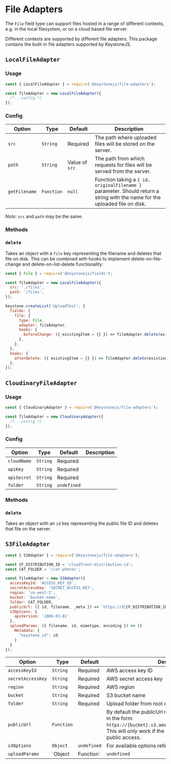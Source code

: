 <!--[meta]
section: api
subSection: field-adapters
title: File Adapters
[meta]-->

# File Adapters

The `File` field type can support files hosted in a range of different contexts, e.g. in the local filesystem, or on a cloud based file server.

Different contexts are supported by different file adapters. This package contains the built-in file adapters supported by KeystoneJS.

## `LocalFileAdapter`

### Usage

```javascript
const { LocalFileAdapter } = require('@keystonejs/file-adapters');

const fileAdapter = new LocalFileAdapter({
  /*...config */
});
```

### Config

| Option        | Type       | Default        | Description                                                                                                                 |
| ------------- | ---------- | -------------- | --------------------------------------------------------------------------------------------------------------------------- |
| `src`         | `String`   | Required       | The path where uploaded files will be stored on the server.                                                                 |
| `path`        | `String`   | Value of `src` | The path from which requests for files will be served from the server.                                                      |
| `getFilename` | `Function` | `null`         | Function taking a `{ id, originalFilename }` parameter. Should return a string with the name for the uploaded file on disk. |

_Note:_ `src` and `path` may be the same.

### Methods

### `delete`

Takes an object with a `file` key representing the filename and deletes that file on disk. This can be combined with hooks to implement delete-on-file-change and delete-on-list-delete functionality:

```js
const { File } = require('@keystonejs/fields');

const fileAdapter = new LocalFileAdapter({
  src: './files',
  path: '/files',
});

keystone.createList('UploadTest', {
  fields: {
    file: {
      type: File,
      adapter: fileAdapter,
      hooks: {
        beforeChange: ({ existingItem = {} }) => fileAdapter.delete(existingItem),
      },
    },
  },
  hooks: {
    afterDelete: ({ existingItem = {} }) => fileAdapter.delete(existingItem),
  },
});
```

## `CloudinaryFileAdapter`

### Usage

```javascript
const { CloudinaryAdapter } = require('@keystonejs/file-adapters');

const fileAdapter = new CloudinaryAdapter({
  /*...config */
});
```

### Config

| Option      | Type     | Default     | Description |
| ----------- | -------- | ----------- | ----------- |
| `cloudName` | `String` | Required    |             |
| `apiKey`    | `String` | Required    |             |
| `apiSecret` | `String` | Required    |             |
| `folder`    | `String` | `undefined` |             |

### Methods

### `delete`

Takes an object with an `id` key representing the public file ID and deletes that file on the server.

## `S3FileAdapter`

```javascript
const { S3Adapter } = require('@keystonejs/file-adapters');

const CF_DISTRIBUTION_ID = 'cloudfront-distribution-id';
const CAT_FOLDER = '/cat-photos';

const fileAdapter = new S3Adapter({
  accessKeyId: 'ACCESS_KEY_ID',
  secretAccessKey: 'SECRET_ACCESS_KEY',
  region: 'us-west-2',
  bucket: 'bucket-name',
  folder: CAT_FOLDER,
  publicUrl: ({ id, filename, _meta }) => `https://${CF_DISTRIBUTION_ID}.cloudfront.net${CAT_FOLDER}/${filename}`,
  s3Options: {
    apiVersion: '2006-03-01'
  },
  uploadParams: ({ filename, id, mimetype, encoding }) => ({
    Metadata: {
      "keystone_id": id
    }
  }
});
```

| Option            | Type              | Default     | Description                                                                                                                                                                                                                                        |
| ----------------- | ----------------- | ----------- | -------------------------------------------------------------------------------------------------------------------------------------------------------------------------------------------------------------------------------------------------- |
| `accessKeyId`     | `String`          | Required    | AWS access key ID                                                                                                                                                                                                                                  |
| `secretAccessKey` | `String`          | Required    | AWS secret access key                                                                                                                                                                                                                              |
| `region`          | `String`          | Required    | AWS region                                                                                                                                                                                                                                         |
| `bucket`          | `String`          | Required    | S3 bucket name                                                                                                                                                                                                                                     |
| `folder`          | `String`          | Required    | Upload folder from root of bucket                                                                                                                                                                                                                  |
| `publicUrl`       | `Function`        |             | By default the publicUrl returns a url for the S3 bucket in the form `https://{bucket}.s3.amazonaws.com/{key}/{filename}`. This will only work if the bucket is configured to allow public access.                                                 |
| `s3Options`       | `Object`          | `undefined` | For available options refer to the [AWS S3 API](https://docs.aws.amazon.com/AWSJavaScriptSDK/latest/AWS/S3.html)                                                                                                                                   |
| `uploadParams`    | `Object|Function` | `undefined` | A configuration object or function returning configuration object to be passed with each S3 upload. For available options refer to the [AWS S3 putObject API](https://docs.aws.amazon.com/AWSJavaScriptSDK/latest/AWS/S3.html#putObject-property). |
